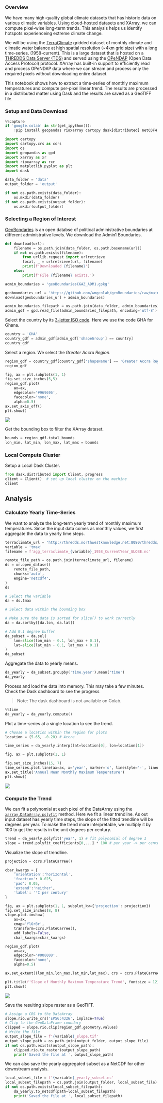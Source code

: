 ### Overview

We have many high-quality global climate datasets that has historic data on various climatic variables. Using cloud-hosted datasets and XArray, we can compute pixel-wise long-term trends. This analysis helps us identify hotspots experienceing extreme climate change.

We will be using the [TerraClimate](https://www.climatologylab.org/terraclimate.html) gridded dataset of monthly climate and climatic water balance at high spatial resolution (~4km grid size) with a long time-series. (1958-current). This is a large dataset that is hosted on a [THREDDS Data Server (TDS)](https://www.unidata.ucar.edu/software/tds/) and served using the [OPeNDAP](https://www.opendap.org/) (Open Data Access Protocol) protocol. XArray has built-in support to efficiently read and process OPeNDAP data where we can stream and process only the required pixels without downloading entire dataset.

This notebook shows how to extract a time-series of monthly maximum temperatures and compute per-pixel linear trend. The results are processed in a distributed matter using Dask and the results are saved as a GeoTIFF file.


### Setup and Data Download




```python
%%capture
if 'google.colab' in str(get_ipython()):
    !pip install geopandas rioxarray cartopy dask[distributed] netCDF4
```


```python
import cartopy
import cartopy.crs as ccrs
import os
import geopandas as gpd
import xarray as xr
import rioxarray as rxr
import matplotlib.pyplot as plt
import dask
```


```python
data_folder = 'data'
output_folder = 'output'

if not os.path.exists(data_folder):
    os.mkdir(data_folder)
if not os.path.exists(output_folder):
    os.mkdir(output_folder)
```

### Selecting a Region of Interest

[GeoBondaries](https://www.geoboundaries.org/) is an open databse of political administrative boundaries at different administrative levels. We download the Admin1 Boundaries.


```python
def download(url):
    filename = os.path.join(data_folder, os.path.basename(url))
    if not os.path.exists(filename):
        from urllib.request import urlretrieve
        local, _ = urlretrieve(url, filename)
        print(f'Downloaded {filename}')
    else:
        print(f'File {filename} exists.')

admin_boundaries = 'geoBoundariesCGAZ_ADM1.gpkg'

geoboundaries_url = 'https://github.com/wmgeolab/geoBoundaries/raw/main/releaseData/CGAZ/'
download(geoboundaries_url + admin_boundaries)

```


```python
admin_boundaries_filepath = os.path.join(data_folder, admin_boundaries)
admin_gdf = gpd.read_file(admin_boundaries_filepath, encoding='utf-8')
```

Select the country by its [3-letter ISO code](https://en.wikipedia.org/wiki/ISO_3166-1_alpha-3). Here we use the code GHA for Ghana.


```python
country = 'GHA'
country_gdf = admin_gdf[admin_gdf['shapeGroup'] == country]
country_gdf
```

Select a region. We select the *Greater Accra Region*.


```python
region_gdf = country_gdf[country_gdf['shapeName'] == 'Greater Accra Region']
region_gdf
```


```python
fig, ax = plt.subplots(1, 1)
fig.set_size_inches(5,5)
region_gdf.plot(
    ax=ax,
    edgecolor='#969696',
    facecolor='none',
    alpha=0.5)
ax.set_axis_off()
plt.show()
```


    
![](python-remote-sensing-output/climate_trends_files/climate_trends_12_0.png)
    


Get the bounding box to filter the XArray dataset.


```python
bounds = region_gdf.total_bounds
lon_min, lat_min, lon_max, lat_max = bounds
```

### Local Compute Cluster

Setup a Local Dask Cluster.


```python
from dask.distributed import Client, progress
client = Client()  # set up local cluster on the machine
client
```

## Analysis

### Calculate Yearly Time-Series

We want to analyze the long-term yearly trend of monthly maximum temperatures.
Since the input data comes as monthly values, we first aggregate the data to yearly time steps.


```python
terraclimate_url = 'http://thredds.northwestknowledge.net:8080/thredds/dodsC/'
variable = 'tmax'
filename = f'agg_terraclimate_{variable}_1958_CurrentYear_GLOBE.nc'

remote_file_path = os.path.join(terraclimate_url, filename)
ds = xr.open_dataset(
    remote_file_path,
    chunks='auto',
    engine='netcdf4',
)
ds
```


```python
# Select the variable
da = ds.tmax

# Select data within the bounding box

# Make sure the data is sorted for slice() to work correctly
da = da.sortby([da.lon, da.lat])

# Add 0.1 degree buffer
da_subset = da.sel(
    lon=slice(lon_min - 0.1, lon_max + 0.1),
    lat=slice(lat_min - 0.1, lat_max + 0.1)
)
da_subset
```

Aggregate the data to yearly means.


```python
da_yearly = da_subset.groupby('time.year').mean('time')
da_yearly
```

Process and load the data into memory. This may take a few minutes. Check the Dask dashboard to see the progress

> Note: The dask dashboard is not available on Colab.


```python
%%time
da_yearly = da_yearly.compute()
```

Plot a time-series at a single location to see the trend.


```python
# Choose a location within the region for plots
location = (5.65, -0.20) # Accra

time_series = da_yearly.interp(lat=location[0], lon=location[1])

fig, ax = plt.subplots(1, 1)

fig.set_size_inches(15, 7)
time_series.plot.line(ax=ax, x='year', marker='o', linestyle='-', linewidth=1)
ax.set_title('Annual Mean Monthly Maximum Temperature')
plt.show()
```


    
![](python-remote-sensing-output/climate_trends_files/climate_trends_26_0.png)
    


### Compute the Trend

We can fit a polynomial at each pixel of the DataArray using the [`xarray.DataArray.polyfit`](https://docs.xarray.dev/en/stable/generated/xarray.DataArray.polyfit.html) method. Here we fit a linear trendline. As out input dataset has yearly time steps, the slope of the fitted trendline will be degrees per year. To make the trend more interpretable, we multiply it by 100 to get the results in the unit degrees per century.


```python
trend = da_yearly.polyfit('year', 1) # fit polynomial of degree 1
slope = trend.polyfit_coefficients[0,...] * 100 # per year -> per century
```

Visualize the slope of trendline.


```python
projection = ccrs.PlateCarree()

cbar_kwargs = {
    'orientation':'horizontal',
    'fraction': 0.025,
    'pad': 0.05,
    'extend':'neither',
    'label': '°C per century'
}

fig, ax = plt.subplots(1, 1, subplot_kw={'projection': projection})
fig.set_size_inches(8, 8)
slope.plot.imshow(
    ax=ax,
    cmap='YlOrBr',
    transform=ccrs.PlateCarree(),
    add_labels=False,
    cbar_kwargs=cbar_kwargs)

region_gdf.plot(
    ax=ax,
    edgecolor='#000000',
    facecolor='none',
    alpha=0.5)

ax.set_extent((lon_min,lon_max,lat_min,lat_max), crs = ccrs.PlateCarree())

plt.title(f'Slope of Monthly Maximum Temperature Trend', fontsize = 12)
plt.show()
```


    
![](python-remote-sensing-output/climate_trends_files/climate_trends_31_0.png)
    


Save the resulting slope raster as a GeoTIFF.


```python
# Assign a CRS to the DataArray
slope.rio.write_crs('EPSG:4326', inplace=True)
# Clip to the GeoDataFrame coundary
clipped = slope.rio.clip(region_gdf.geometry.values)
# Write the file
output_slope_file = f'{variable}_slope.tif'
output_slope_path = os.path.join(output_folder, output_slope_file)
if not os.path.exists(output_slope_path):
    clipped.rio.to_raster(output_slope_path)
    print('Saved the file at ', output_slope_path)
```

We can also save the yearly aggregated subset as a NetCDF for other downstream analysis.


```python
local_subset_file = f'{variable}_yearly_subset.nc'
local_subset_filepath = os.path.join(output_folder, local_subset_file)
if not os.path.exists(local_subset_filepath):
    da_yearly.to_netcdf(path=local_subset_filepath)
    print('Saved the file at ', local_subset_filepath)
```
